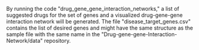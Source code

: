 By running the code "drug_gene_gene_interaction_networks," a list of suggested drugs for the set of genes and a visualized drug-gene-gene interaction network will be generated.
The file "disease_target_genes.csv" contains the list of desired genes and might have the same structure as the sample file with the same name in the "Drug-gene-gene-Interaction-Network/data" repository.
